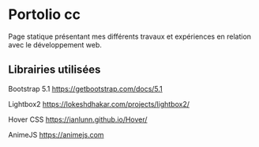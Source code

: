 # Portolio cc
Page statique présentant mes différents travaux et expériences en relation avec le développement web.
## Librairies utilisées
Bootstrap 5.1
https://getbootstrap.com/docs/5.1

Lightbox2
https://lokeshdhakar.com/projects/lightbox2/

Hover CSS
https://ianlunn.github.io/Hover/

AnimeJS
https://animejs.com
